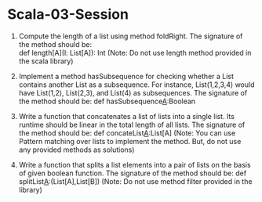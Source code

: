 # Scala-03-Session
1.	Compute the length of a list using method foldRight. The signature of the method should be:  
def length[A](l: List[A]): Int
(Note: Do not use length method provided in the scala library)

2.	Implement a method hasSubsequence for checking whether a List contains another List as a subsequence. For instance, List(1,2,3,4) would have List(1,2), List(2,3), and List(4) as subsequences. The signature of the method should be:
def hasSubsequence[A](list:List[A],sub:List[A]):Boolean

3.	Write a function that concatenates a list of lists into a single list. Its runtime should be linear in the total length of all lists. The signature of the method should be:
def concateList[A](l1:List[A],l2:List[A]):List[A]
(Note: You can use Pattern matching over lists to implement the method. But, do not use any provided methods as solutions)

4.	Write a function that splits a list elements into a pair of lists on the basis of given boolean function. The signature of the method should be:
def splitList[A](l:List[A],f:A=>Boolean):(List[A],List[B])
(Note: Do not use method filter provided in the library)
